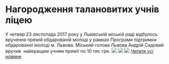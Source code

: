 # Нагородження талановитих учнів ліцею
У четвер 23 листопада 2017 року у Львівській міській раді відбулось вручення премій обдарованій молоді у рамках Програми підтримки обдарованої молоді м. Львова. Міський голова Львова Андрій Садовий вручив  найкращим учням премії по 10 тис грн.
![](/images/нагородження-талановитих-учнів-ліцею/premiji1.jpg)
![](/images/нагородження-талановитих-учнів-ліцею/premiji.jpg)
![](/images/нагородження-талановитих-учнів-ліцею/premiji2.jpg)
[Читати усі новини](/news)

